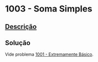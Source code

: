 # 1003 - Soma Simples

## [Descrição](https://www.beecrowd.com.br/judge/pt/problems/view/1003)

## Solução

Vide problema [1001 - Extremamente Básico](../1001/README.md).